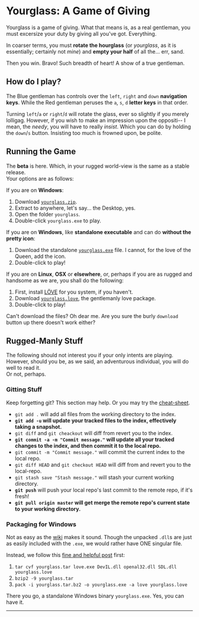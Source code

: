 Yourglass: A Game of Giving
===========================


Yourglass is a game of giving. What that means is, as a real gentleman, you must excersize your duty by giving all you've got. Everything.

In coarser terms, you must **rotate the hourglass** (or _yourglass_, as it is essentially; certainly not _mine_) and **empty your half** of all the... err, sand.

Then you win. Bravo! Such breadth of heart! A show of a true gentleman.


How do I play?
--------------

The Blue gentleman has controls over the `left`, `right` and `down` **navigation keys**.
While the Red gentleman peruses the `a`, `s`, `d` **letter keys** in that order.

Turning `left`/`a` or `right`/`d` will rotate the glass, ever so slightly if you merely lolligag.
However, if you wish to make an impression upon the oppositi-- I mean, the _needy_, you will have to really _insist_.
Which you can do by holding the `down`/`s` button. Insisting too much is frowned upon, be polite.


Running the Game
----------------

The **beta** is here. Which, in your rugged world-view is the same as a stable release.  
Your options are as follows:

If you are on **Windows**:
1. 	Download [`yourglass.zip`](1).
2. 	Extract to anywhere, let's say... the Desktop, yes.
3. 	Open the folder `yourglass`.
4. 	Double-click `yourglass.exe` to play.

If you are on **Windows**, like **standalone executable** and can do **without the pretty icon**:
1. 	Download the standalone [`yourglass.exe`][2] file. I cannot, for the love of the Queen, add the icon.
2. 	Double-click to play!

If you are on **Linux**, **OSX** or **elsewhere**, or, perhaps if you are as rugged and handsome as we are, you shall do the following:
1. 	First, install [LÖVE][3] for you system, if you haven't.
2. 	Download [`yourglass.love`][4], the gentlemanly love package.
3. 	Double-click to play!

Can't download the files? Oh dear me. Are you sure the burly `download` button up there doesn't work either?


Rugged-Manly Stuff
------------------

The following should not interest you if your only intents are playing. However, should you be, as we said, an adventurous individual, you will do well to read it.  
Or not, perhaps.

### Gitting Stuff

Keep forgetting git? This section may help. Or you may try the [cheat-sheet][5].

-	`git add .` will add all files from the working directory to the index.
-	**`git add -u` will update your tracked files to the index, effectively taking a snapshot.**
-	`git diff` and `git cheackout` will diff from revert you to the index.
-	**`git commit -a -m "Commit message."` will update all your tracked changes to the index, and then commit it to the local repo.**
-	`git commit -m "Commit message."` will commit the current index to the local repo.
-	`git diff HEAD` and `git checkout HEAD` will diff from and revert you to the local-repo.
-	`git stash save "Stash message."` will stash your current working directory.
-	**`git push`** will push your local repo's last commit to the remote repo, if it's fresh!
-	**`git pull origin master` will get merge the remote repo's current state to your working directory.**


### Packaging for Windows

Not as easy as the [wiki](6) makes it sound. Though the unpacked `.dll`s are just as easily included with the `.exe`, we would rather have ONE singular file.

Instead, we follow this [fine and helpful post](7) first:

1. 	`tar cvf yourglass.tar love.exe DevIL.dll openal32.dll SDL.dll yourglass.love`
2. 	`bzip2 -9 yourglass.tar`
3. 	`pack -i yourglass.tar.bz2 -o yourglass.exe -a love yourglass.love`

There you go, a standalone Windows binary `yourglass.exe`. Yes, you can have it.



- - -

[1]: https://github.com/downloads/5310/yourglass/yourglass.zip		"The Windows Zip"
[2]: https://github.com/downloads/5310/yourglass/yourglass.exe		"The Windows Standalone Executabl."
[3]: http://love2d.org/												"LÖVE"
[4]: https://github.com/downloads/5310/yourglass/yourglass.love		"The Universal .love Package."
[5]: http://help.github.com/git-cheat-sheets/						"Github Git Cheat-sheet"
[6]: http://love2d.org/wiki/Game_Distribution						"LÖVE Wiki Article on Distribution"
[7]: http://love2d.org/forums/viewtopic.php?f=3&t=1428&p=19103&hilit=.exe+.dll#p19103
